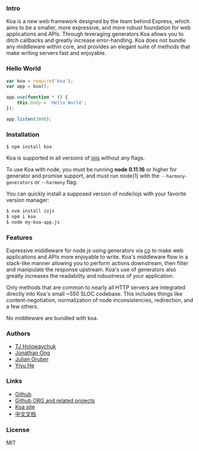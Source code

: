 
### Intro

Koa is a new web framework designed by the team behind Express, which aims to be a smaller, more expressive, and more robust foundation for web applications and APIs. Through leveraging generators Koa allows you to ditch callbacks and greatly increase error-handling. Koa does not bundle any middleware within core, and provides an elegant suite of methods that make writing servers fast and enjoyable.


### Hello World

```javascript
var koa = require('koa');
var app = koa();

app.use(function * () {
    this.body = 'Hello World';
});

app.listen(3000);
```

### Installation

```
$ npm install koa
```

  Koa is supported in all versions of [iojs](https://iojs.org) without any flags.

  To use Koa with node, you must be running __node 0.11.16__ or higher for generator and promise support, and must run node(1)
  with the `--harmony-generators` or `--harmony` flag.

  You can quickly install a supposed version of node/iojs with your favorite version manager:

```bash
$ nvm install iojs
$ npm i koa
$ node my-koa-app.js
```


### Features

Expressive middleware for node.js using generators via [co](https://github.com/visionmedia/co)
to make web applications and APIs more enjoyable to write. Koa's middleware flow in a stack-like manner allowing you to perform actions downstream, then filter and manipulate the response upstream. Koa's use of generators also greatly increases the readability and robustness of your application.

Only methods that are common to nearly all HTTP servers are integrated directly into Koa's small ~550 SLOC codebase. This
includes things like content-negotiation, normalization of node inconsistencies, redirection, and a few others.

No middleware are bundled with koa.


### Authors

  - [TJ Holowaychuk](https://github.com/tj)
  - [Jonathan Ong](https://github.com/jonathanong)
  - [Julian Gruber](https://github.com/juliangruber)
  - [Yiyu He](https://github.com/dead-horse)

### Links

  - [Github](https://github.com/koajs/koa)
  - [Github ORG and related projects](https://github.com/koajs)
  - [Koa site](http://koajs.com)
  - [中文文档](http://koa.rednode.cn/)

### License

  MIT
